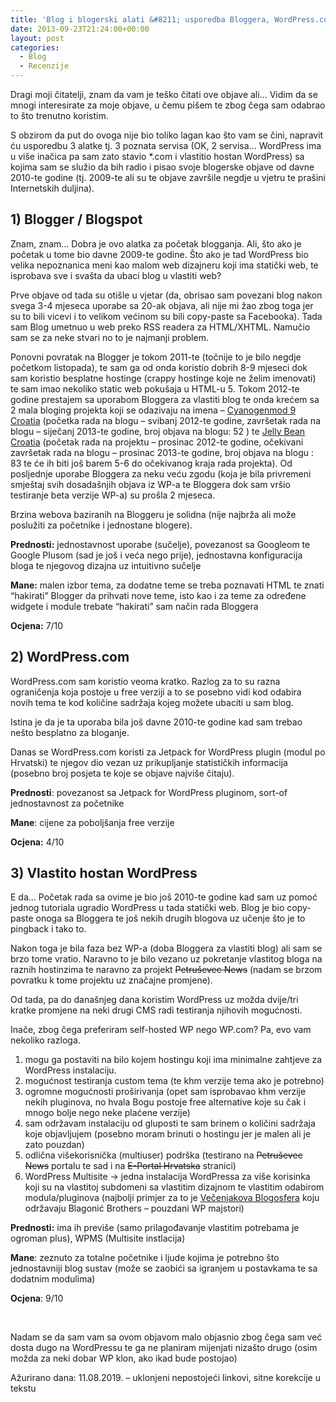```yaml
---
title: 'Blog i blogerski alati &#8211; usporedba Bloggera, WordPress.com-a iself-hosted WordPress instalacije'
date: 2013-09-23T21:24:00+00:00
layout: post
categories:
  - Blog
  - Recenzije
---
```

Dragi moji čitatelji, znam da vam je teško čitati ove objave ali... Vidim da se mnogi interesirate za moje objave, u čemu pišem te zbog čega sam odabrao to što trenutno koristim.

S obzirom da put do ovoga nije bio toliko lagan kao što vam se čini, napravit ću usporedbu 3 alatke tj. 3 poznata servisa (OK, 2 servisa... WordPress ima u više inačica pa sam zato stavio *.com i vlastitio hostan WordPress) sa kojima sam se služio da bih radio i pisao svoje blogerske objave od davne 2010-te godine (tj. 2009-te ali su te objave završile negdje u vjetru te prašini Internetskih duljina).

## 1) Blogger / Blogspot

Znam, znam... Dobra je ovo alatka za početak blogganja. Ali, što ako je početak u tome bio davne 2009-te godine. Što ako je tad WordPress bio velika nepoznanica meni kao malom web dizajneru koji ima statički web, te isprobava sve i svašta da ubaci blog u vlastiti web?

Prve objave od tada su otišle u vjetar (da, obrisao sam povezani blog nakon svega 3-4 mjeseca uporabe sa 20-ak objava, ali nije mi žao zbog toga jer su to bili vicevi i to velikom većinom su bili copy-paste sa Facebooka). Tada sam Blog umetnuo u web preko RSS readera za HTML/XHTML. Namučio sam se za neke stvari no to je najmanji problem.

Ponovni povratak na Blogger je tokom 2011-te (točnije to je bilo negdje početkom listopada), te sam ga od onda koristio dobrih 8-9 mjeseci dok sam koristio besplatne hostinge (crappy hostinge koje ne želim imenovati) te sam imao nekoliko static web pokušaja u HTML-u 5. Tokom 2012-te godine prestajem sa uporabom Bloggera za vlastiti blog te onda krećem sa 2 mala bloging projekta koji se odazivaju na imena – [Cyanogenmod 9 Croatia](http://cm9croatia.blogspot.com/) (početka rada na blogu – svibanj 2012-te godine, završetak rada na blogu – siječanj 2013-te godine, broj objava na blogu: 52 ) te [Jelly Bean Croatia](http://jellybeancroatia.blogspot.com/) (početak rada na projektu – prosinac 2012-te godine, očekivani završetak rada na blogu – prosinac 2013-te godine, broj objava na blogu : 83 te će ih biti još barem 5-6 do očekivanog kraja rada projekta).
Od posljednje uporabe Bloggera za neku veću zgodu (koja je bila privremeni smještaj svih dosadašnjih objava iz WP-a te Bloggera dok sam vršio testiranje beta verzije WP-a) su prošla 2 mjeseca.

Brzina webova baziranih na Bloggeru je solidna (nije najbrža ali može poslužiti za početnike i jednostane blogere).

**Prednosti:** jednostavnost uporabe (sučelje), povezanost sa Googleom te Google Plusom (sad je još i veća nego prije), jednostavna konfiguracija bloga te njegovog dizajna uz intuitivno sučelje

**Mane:** malen izbor tema, za dodatne teme se treba poznavati HTML te znati “hakirati” Blogger da prihvati nove teme, isto kao i za teme za određene widgete i module trebate “hakirati” sam način rada Bloggera

**Ocjena:** 7/10

## 2) WordPress.com

WordPress.com sam koristio veoma kratko. Razlog za to su razna ograničenja koja postoje u free verziji a to se posebno vidi kod odabira novih tema te kod količine sadržaja kojeg možete ubaciti u sam blog.

Istina je da je ta uporaba bila još davne 2010-te godine kad sam trebao nešto besplatno za bloganje.

Danas se WordPress.com koristi za Jetpack for WordPress plugin (modul po Hrvatski) te njegov dio vezan uz prikupljanje statističkih informacija (posebno broj posjeta te koje se objave najviše čitaju).

**Prednosti**: povezanost sa Jetpack for WordPress pluginom, sort-of jednostavnost za početnike

**Mane**: cijene za poboljšanja free verzije

**Ocjena:** 4/10

## 3) Vlastito hostan WordPress

E da… Početak rada sa ovime je bio još 2010-te godine kad sam uz pomoć jednog tutoriala ugradio WordPress u tada statički web. Blog je bio copy-paste onoga sa Bloggera te još nekih drugih blogova uz učenje što je to pingback i tako to.

Nakon toga je bila faza bez WP-a (doba Bloggera za vlastiti blog) ali sam se brzo tome vratio. Naravno to je bilo vezano uz pokretanje vlastitog bloga na raznih hostinzima te naravno za projekt <del>Petruševec News</del> (nadam se brzom povratku k tome projektu uz značajne promjene).

Od tada, pa do današnjeg dana koristim WordPress uz možda dvije/tri kratke promjene na neki drugi CMS radi testiranja njihovih mogućnosti.

Inače, zbog čega preferiram self-hosted WP nego WP.com? Pa, evo vam nekoliko razloga.

  1. mogu ga postaviti na bilo kojem hostingu koji ima minimalne zahtjeve za WordPress instalaciju.
  2. mogućnost testiranja custom tema (te khm verzije tema ako je potrebno)
  3. ogromne mogućnosti proširivanja (opet sam isprobavao khm verzije nekih pluginova, no hvala Bogu postoje free alternative koje su čak i mnogo bolje nego neke plaćene verzije)
  4. sam održavam instalaciju od gluposti te sam brinem o količini sadržaja koje objavljujem (posebno moram brinuti o hostingu jer je malen ali je zato pouzdan)
  5. odlična višekorisnička (multiuser) podrška (testirano na <del>Petruševec News</del> portalu te sad i na <del>E-Portal Hrvatska</del> stranici)
  6. WordPress Multisite -> jedna instalacija WordPressa za više korisinka koji su na vlastitoj subdomeni sa vlastitim dizajnom te vlastitim odabirom modula/pluginova (najbolji primjer za to je [Večenjakova Blogosfera](http://blog.vecernji.hr/) koju održavaju Blagonić Brothers – pouzdani WP majstori)

**Prednosti:** ima ih previše (samo prilagođavanje vlastitim potrebama je ogroman plus), WPMS (Multisite instlacija)

**Mane**: zeznuto za totalne početnike i ljude kojima je potrebno što jednostavniji blog sustav (može se zaobići sa igranjem u postavkama te sa dodatnim modulima)

**Ocjena**: 9/10

&nbsp;

Nadam se da sam vam sa ovom objavom malo objasnio zbog čega sam već dosta dugo na WordPressu te ga ne planiram mijenjati nizašto drugo (osim možda za neki dobar WP klon, ako ikad bude postojao)

Ažurirano dana: 11.08.2019\. – uklonjeni nepostojeći linkovi, sitne korekcije u tekstu